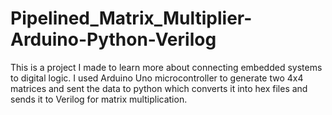# Pipelined_Matrix_Multiplier-Arduino-Python-Verilog
This is a project I made to learn more about connecting embedded systems to digital logic. I used Arduino Uno microcontroller to generate two 4x4 matrices and sent the data to python which converts it into hex files and sends it to Verilog for matrix multiplication.
